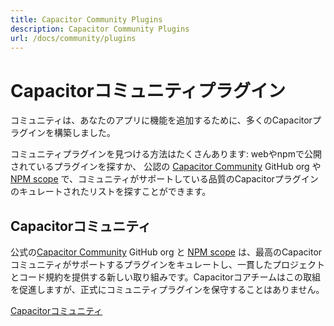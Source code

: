 ```yaml
---
title: Capacitor Community Plugins
description: Capacitor Community Plugins
url: /docs/community/plugins
---
```


# Capacitorコミュニティプラグイン

コミュニティは、あなたのアプリに機能を追加するために、多くのCapacitorプラグインを構築しました。

コミュニティプラグインを見つける方法はたくさんあります: webやnpmで公開されているプラグインを探すか、
公認の [Capacitor Community](https://github.com/capacitor-community) GitHub org や [NPM scope](https://npmjs.com/~capacitor-community) で、コミュニティがサポートしている品質のCapacitorプラグインのキュレートされたリストを探すことができます。

## Capacitorコミュニティ

公式の[Capacitor Community](https://github.com/capacitor-community) GitHub org と [NPM scope](https://npmjs.com/~capacitor-community) は、最高のCapacitorコミュニティがサポートするプラグインをキュレートし、一貫したプロジェクトとコード規約を提供する新しい取り組みです。Capacitorコアチームはこの取組を促進しますが、正式にコミュニティプラグインを保守することはありません。

<a href="https://github.com/capacitor-community/" class="ui-button">Capacitorコミュニティ</a>
